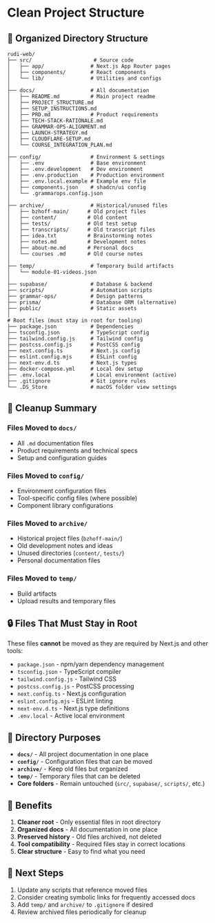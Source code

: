 # Clean Project Structure

## 📁 Organized Directory Structure

```
rudi-web/
├── src/                    # Source code
│   ├── app/               # Next.js App Router pages
│   ├── components/        # React components  
│   └── lib/               # Utilities and configs
│
├── docs/                  # All documentation
│   ├── README.md          # Main project readme
│   ├── PROJECT_STRUCTURE.md
│   ├── SETUP_INSTRUCTIONS.md
│   ├── PRD.md             # Product requirements
│   ├── TECH-STACK-RATIONALE.md
│   ├── GRAMMAR-OPS-ALIGNMENT.md
│   ├── LAUNCH-STRATEGY.md
│   ├── CLOUDFLARE-SETUP.md
│   └── COURSE_INTEGRATION_PLAN.md
│
├── config/                # Environment & settings
│   ├── .env               # Base environment
│   ├── .env.development   # Dev environment
│   ├── .env.production    # Production environment
│   ├── .env.local.example # Example env file
│   ├── components.json    # shadcn/ui config
│   └── .grammarops.config.json
│
├── archive/               # Historical/unused files
│   ├── bzhoff-main/      # Old project files
│   ├── content/          # Old content
│   ├── tests/            # Old test setup
│   ├── transcripts/      # Old transcript files
│   ├── idea.txt          # Brainstorming notes
│   ├── notes.md          # Development notes
│   ├── about-me.md       # Personal docs
│   └── courses .md       # Old course notes
│
├── temp/                  # Temporary build artifacts
│   └── module-01-videos.json
│
├── supabase/              # Database & backend
├── scripts/               # Automation scripts
├── grammar-ops/           # Design patterns
├── prisma/                # Database ORM (alternative)
├── public/                # Static assets
│
# Root files (must stay in root for tooling)
├── package.json           # Dependencies
├── tsconfig.json          # TypeScript config
├── tailwind.config.js     # Tailwind config
├── postcss.config.js      # PostCSS config
├── next.config.ts         # Next.js config
├── eslint.config.mjs      # ESLint config
├── next-env.d.ts          # Next.js types
├── docker-compose.yml     # Local dev setup
├── .env.local             # Local environment (active)
├── .gitignore             # Git ignore rules
└── .DS_Store              # macOS folder view settings
```

## 🧹 Cleanup Summary

### Files Moved to `docs/`
- All `.md` documentation files
- Product requirements and technical specs
- Setup and configuration guides

### Files Moved to `config/`
- Environment configuration files
- Tool-specific config files (where possible)
- Component library configurations

### Files Moved to `archive/`
- Historical project files (`bzhoff-main/`)
- Old development notes and ideas
- Unused directories (`content/`, `tests/`)
- Personal documentation files

### Files Moved to `temp/`
- Build artifacts
- Upload results and temporary files

## 🔒 Files That Must Stay in Root

These files **cannot** be moved as they are required by Next.js and other tools:

- `package.json` - npm/yarn dependency management
- `tsconfig.json` - TypeScript compiler
- `tailwind.config.js` - Tailwind CSS
- `postcss.config.js` - PostCSS processing
- `next.config.ts` - Next.js configuration
- `eslint.config.mjs` - ESLint linting
- `next-env.d.ts` - Next.js type definitions
- `.env.local` - Active local environment

## 📂 Directory Purposes

- **`docs/`** - All project documentation in one place
- **`config/`** - Configuration files that can be moved
- **`archive/`** - Keep old files but organized
- **`temp/`** - Temporary files that can be deleted
- **Core folders** - Remain untouched (`src/`, `supabase/`, `scripts/`, etc.)

## 🎯 Benefits

1. **Cleaner root** - Only essential files in root directory
2. **Organized docs** - All documentation in one place
3. **Preserved history** - Old files archived, not deleted
4. **Tool compatibility** - Required files stay in correct locations
5. **Clear structure** - Easy to find what you need

## 🔧 Next Steps

1. Update any scripts that reference moved files
2. Consider creating symbolic links for frequently accessed docs
3. Add `temp/` and `archive/` to `.gitignore` if desired
4. Review archived files periodically for cleanup